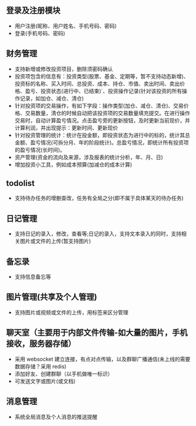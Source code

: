 <!--
 * @Author: Vincent
 * @Date: 2021-12-16 16:01:47
 * @LastEditTime: 2022-03-28 16:31:56
 * @LastEditors: Vincent
 * @Description:需求分析
-->

## 登录及注册模块

- 用户注册(昵称、用户姓名、手机号码、密码)
- 登录(手机号码、密码)

## 财务管理

- 支持新增或修改投资项目，删除须密码确认
- 投资项包含的信息有：投资类型(股票、基金、定期等，暂不支持动态新增)、投资标的名称、买入时间、总投资、成本、持仓、市值、卖出时间、卖出价格、盈亏、投资状态(进行中、已结束)`、投资操作记录(针对该投资的所有操作记录，如加仓、减仓、清仓)
- 针对投资项的交易操作，有如下字段：操作类型(加仓、减仓、清仓)、交易价格、交易数量，清仓的时候自动把该投资项的交易数量填充提交。在进行操作交易时，自动计算盈亏情况。点击盈亏旁的更新按钮，及时更新当前现价，并计算利润，并出现提示：更新时间、更新现价
- 针对投资管理的统计：统计在投金额，即投资状态为进行中的标的，统计其总金额、盈亏情况(可拆分月、年的阶段统计)。总盈亏情况，即统计所有投资项的盈亏情况(长时间)。
- 资产管理(资金的流向及来源，涉及报表的统计分析，年、月、日)
- 增加投资小工具，例如成本预算(加减仓的成本计算)

## todolist

- 支持待办任务的增删查改，任务有全局之分(即不属于具体某天的待办任务)

## 日记管理

- 支持日记的录入，修改，查看等;日记的录入，支持文本录入的同时，支持相关图片或文件的上传(暂支持图片)

## 备忘录

- 支持信息备忘等

## 图片管理(共享及个人管理)

- 支持图片或视频或文件的上传，用标签来区分管理

## 聊天室（主要用于内部文件传输-如大量的图片，手机接收，服务器存储）

- 采用 websocket 建立连接，有点对点传输，以及群聊广播通信(未上线的需要数据存储？采用 redis)
- 添加好友、创建群聊（以手机做唯一标识）
- 可发送文字或图片(或文档)

## 消息管理

- 系统全局消息及个人消息的推送提醒
